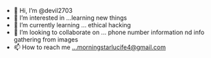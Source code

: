 - 👋 Hi, I’m @devil2703
- 👀 I’m interested in ...learning new things 
- 🌱 I’m currently learning ... ethical hacking
- 💞️ I’m looking to collaborate on ... phone number information nd info gathering from images
- 📫 How to reach me ...morningstarlucife4@gmail.com

<!---
devil2703/devil2703 is a ✨ special ✨ repository because its `README.md` (this file) appears on your GitHub profile.
You can click the Preview link to take a look at your changes.
--->
